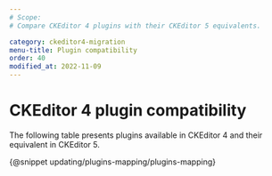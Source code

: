 ```yaml
---
# Scope:
# Compare CKEditor 4 plugins with their CKEditor 5 equivalents.

category: ckeditor4-migration
menu-title: Plugin compatibility
order: 40
modified_at: 2022-11-09
---
```


# CKEditor 4 plugin compatibility

The following table presents plugins available in CKEditor 4 and their equivalent in CKEditor 5.

{@snippet updating/plugins-mapping/plugins-mapping}
